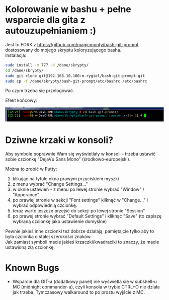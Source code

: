 # Kolorowanie w bashu + pełne wsparcie dla gita z autouzupełnianiem :)

Jest to FORK z https://github.com/magicmonty/bash-git-prompt dostosowany do mojego skryptu koloryzującego basha.  
Instalacja:

```sh
sudo install -m 777 -d /dane/skrypty/
cd /dane/skrypty/ 
sudo git clone git@192.168.10.100:m.rygiel/bash-git-prompt.git
sudo cp -f /dane/skrypty/bash-git-prompt/etc/bashrc /etc/bashrc
```

Po czym trzeba się przelogować.

Efekt końcowy:

![Example prompt](git-bash-rm-screenshot.png)


# Dziwne krzaki w konsoli?
Aby symbole poprawnie Wam się wyświetlały w konsoli - trzeba ustawić sobie czcionkę "DejaVu Sans Mono" (środkowo-europejski).

Można to zrobić w Putty:   
1) klikając na tytule okna prawym przyciskiem myszki   
2) z menu wybrać "Change Settings..."  
3) w oknie ustawień - z menu po lewej stronie wybrać "Window" / "Apperance"   
4) po prawiej stronie w sekcji "Font settings" kliknąć w "Change..." i wybrać odpowiednią czcionkę.  
5) teraz warto jeszcze przejść do sekcji po lewej stronie "Session"  
6) po prawej stronie wybrać "Default Settings" i kliknąć "Save" (to zapiszę wybraną czcionkę jako ustawienie domyślne)

Pewnie jakieś inne czcionki też dobrze działają, pamiętajcie tylko aby to była czcionka o stałej szerokości znaków.  
Jak zamiast symboli macie jakieś krzaczki/kwadraciki to znaczy, że macie ustawioną złą czcionkę.


# Known Bugs
* Wsparcie dla GIT-a (dodatkowy panel) nie wyświetla się w subshell-u MC (midnight commander-a), czyli konsola w trybie CTRL+O nie działa jak trzeba. Tymczasowy walkaround to po prostu wyjście z MC.


